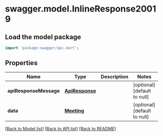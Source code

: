 # swagger.model.InlineResponse20019

## Load the model package
```dart
import 'package:swagger/api.dart';
```

## Properties
Name | Type | Description | Notes
------------ | ------------- | ------------- | -------------
**apiResponseMessage** | [**ApiResponse**](ApiResponse.md) |  | [optional] [default to null]
**data** | [**Meeting**](Meeting.md) |  | [optional] [default to null]

[[Back to Model list]](../README.md#documentation-for-models) [[Back to API list]](../README.md#documentation-for-api-endpoints) [[Back to README]](../README.md)


